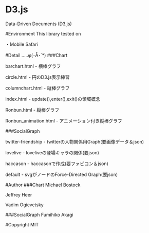# D3.js
Data-Driven Documents (D3.js)

#Environment
This library tested on

・Mobile Safari

#Detail .....φ(･Å･´*)
###Chart

barchart.html - 横棒グラフ

circle.html - 円のD3.js表示練習

columnchart.html - 縦棒グラフ

index.html - update(),enter(),exit()の領域概念

Ronbun.html - 縦棒グラフ

Ronbun_animation.html - アニメーション付き縦棒グラフ

###SocialGraph

twitter-friendship - twitterの人物関係用Graph(要画像データ＆json)

lovelive - loveliveの登場キャラの関係(要json)

haccason - haccasonで作成(要ファビコン＆json)

default - svgがノードのForce-Directed Graph(要json)


#Author
###Chart
Michael Bostock

Jeffrey Heer

Vadim Ogievetsky

###SocialGraph
Fumihiko Akagi

#Copyright
MIT
